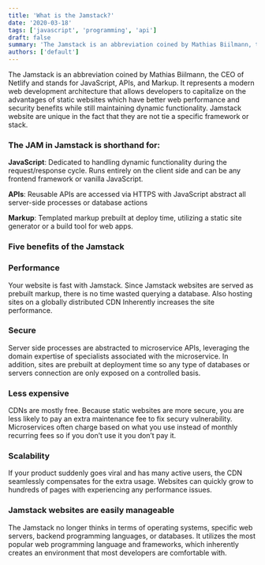 ```yaml
---
title: 'What is the Jamstack?'
date: '2020-03-18'
tags: ['javascript', 'programming', 'api']
draft: false
summary: 'The Jamstack is an abbreviation coined by Mathias Biilmann, the CEO of Netlify and stands for JavaScript, APIs, and Markup.'
authors: ['default']
---
```


The Jamstack is an abbreviation coined by Mathias Biilmann, the CEO of Netlify and stands for JavaScript, APIs, and Markup. It represents a modern web development architecture that allows developers to capitalize on the advantages of static websites which have better web performance and security benefits while still maintaining dynamic functionality. Jamstack website are unique in the fact that they are not tie a specific framework or stack.

### The JAM in Jamstack is shorthand for:

**JavaScript**: Dedicated to handling dynamic functionality during the request/response cycle. Runs entirely on the client side and can be any frontend framework or vanilla JavaScript.

**APIs**: Reusable APIs are accessed via HTTPS with JavaScript abstract all server-side processes or database actions

**Markup**: Templated markup prebuilt at deploy time, utilizing a static site generator or a build tool for web apps.

### Five benefits of the Jamstack

### Performance

Your website is fast with Jamstack. Since Jamstack websites are served as prebuilt markup, there is no time wasted querying a database. Also hosting sites on a globally distributed CDN Inherently increases the site performance.

### Secure

Server side processes are abstracted to microservice APIs, leveraging the domain expertise of specialists associated with the microservice. In addition, sites are prebuilt at deployment time so any type of databases or servers connection are only exposed on a controlled basis.

### Less expensive

CDNs are mostly free. Because static websites are more secure, you are less likely to pay an extra maintenance fee to fix secury vulnerability. Microservices often charge based on what you use instead of monthly recurring fees so if you don’t use it you don’t pay it.

### Scalability

If your product suddenly goes viral and has many active users, the CDN seamlessly compensates for the extra usage. Websites can quickly grow to hundreds of pages with experiencing any performance issues.

### Jamstack websites are easily manageable

The Jamstack no longer thinks in terms of operating systems, specific web servers, backend programming languages, or databases. It utilizes the most popular web programming language and frameworks, which inherently creates an environment that most developers are comfortable with.

